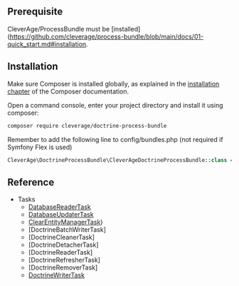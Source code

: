 ## Prerequisite

CleverAge/ProcessBundle must be [installed](https://github.com/cleverage/process-bundle/blob/main/docs/01-quick_start.md#installation.

## Installation

Make sure Composer is installed globally, as explained in the [installation chapter](https://getcomposer.org/doc/00-intro.md)
of the Composer documentation.

Open a command console, enter your project directory and install it using composer:

```bash
composer require cleverage/doctrine-process-bundle
```

Remember to add the following line to config/bundles.php (not required if Symfony Flex is used)

```php
CleverAge\DoctrineProcessBundle\CleverAgeDoctrineProcessBundle::class => ['all' => true],
```

## Reference

- Tasks
  - [DatabaseReaderTask](reference/tasks/database_reader_task.md)
  - [DatabaseUpdaterTask](reference/tasks/database_updater_task.md)
  - [ClearEntityManagerTask](reference/tasks/entitymanager_clear_task.md))
  - [DoctrineBatchWriterTask]
  - [DoctrineCleanerTask]
  - [DoctrineDetacherTask]
  - [DoctrineReaderTask]
  - [DoctrineRefresherTask]
  - [DoctrineRemoverTask]
  - [DoctrineWriterTask](reference/tasks/doctrine_writer_task.md)
